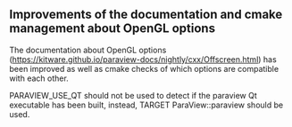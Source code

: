 ## Improvements of the documentation and cmake management about OpenGL options ##

The documentation about OpenGL options (https://kitware.github.io/paraview-docs/nightly/cxx/Offscreen.html)
has been improved as well as cmake checks of which options are compatible with each other.

PARAVIEW_USE_QT should not be used to detect if the paraview Qt executable
has been built, instead, TARGET ParaView::paraview should be used.
